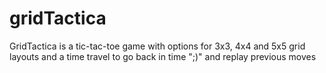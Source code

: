# gridTactica
GridTactica is a tic-tac-toe game with options for 3x3, 4x4 and 5x5 grid layouts and a time travel to go back in time ";)" and replay previous moves
